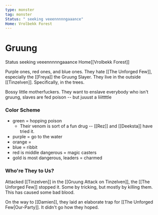 ```yaml
---
type: monster
tag: monster
Status: " seeking veeennnnngaaance"
Home: Vrolbekk Forest
---
```


# Gruung
<span class="dataview inline-field"><span class="inline-field-key">Status</span><span class="inline-field-value"> seeking veeennnnngaaance</span></span>
<span class="dataview inline-field"><span class="inline-field-key">Home</span><span class="inline-field-value">[[Vrolbekk Forest]]</span></span> 


Purple ones, red ones, and blue ones. They hate [[The Unforged Few]], especially the [[Freya]] the Gruung Slayer. They live in the outside [[Tinzelven]]. Specifically, in the trees.

Bossy little motherfuckers. They want to enslave everybody who isn't gruung, slaves are fed poison -- but juuust a liiittttle

### Color Scheme
* green = hopping poison
	* Their venom is sort of a fun drug -- [[Rez]] and [[Deeksta]] have tried it.
* purple = go to the water 
* orange = 
* blue  = ribbit
* red is middle dangerous = magic casters
* gold is most dangerous, leaders = charmed

### Who're They to Us?
Attacked [[Tinzelven]] in the [[Gruung Attack on Tinzelven]], the [[The Unforged Few]] stopped it. Some by tricking, but mostly by killing them. This has caused some bad blood.

On the way to [[Damien]], they laid an elaborate trap for [[The Unforged Few|Our-Party]]. It didn't go how they hoped. 
